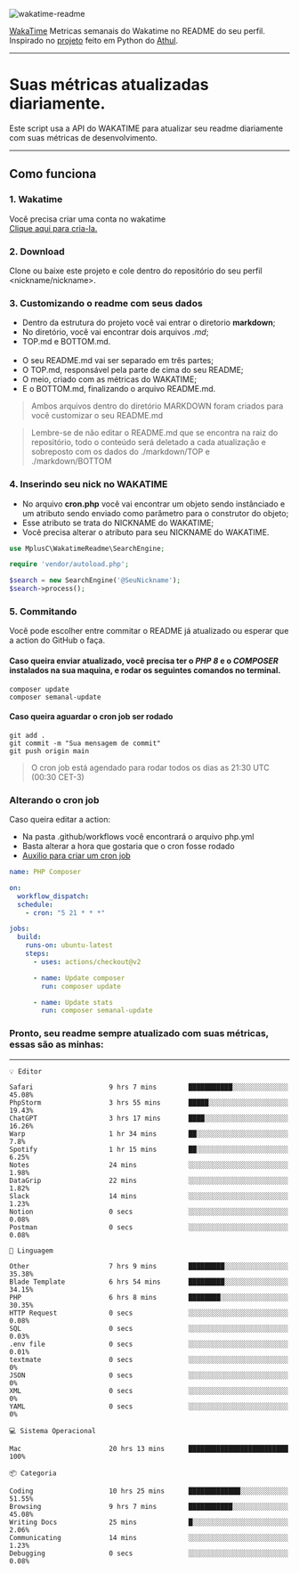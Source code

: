 ![wakatime-readme](https://socialify.git.ci/bymatheus/wakatime-readme/image?description=1&descriptionEditable=M%C3%A9tricas%20semanais%20do%20Wakatime%20no%20seu%20README%20de%20perfil.&font=KoHo&forks=1&language=1&owner=1&pattern=Signal&stargazers=1&theme=Dark)

[WakaTime](https://wakatime.com) Metricas semanais do Wakatime no README do seu perfil. <br>
Inspirado no [projeto](https://github.com/athul/waka-readme) feito em Python do [Athul](https://github.com/athul).
___

# Suas métricas atualizadas diariamente.
Este script usa a API do WAKATIME para atualizar seu readme diariamente com suas métricas de desenvolvimento.

___

## Como funciona

### 1. Wakatime
Você precisa criar uma conta no wakatime <br>
[Clique aqui para cria-la.](https://wakatime.com) 

### 2. Download
Clone ou baixe este projeto e cole dentro do repositório do seu perfil <nickname/nickname>.

### 3. Customizando o readme com seus dados
- Dentro da estrutura do projeto você vai entrar o diretorio **markdown**;  
- No diretório, você vai encontrar dois arquivos *.md*;
- TOP.md e BOTTOM.md.
<br><br>
- O seu README.md vai ser separado em três partes; 
- O TOP.md, responsável pela parte de cima do seu README;
- O meio, criado com as métricas do WAKATIME;
- E o BOTTOM.md, finalizando o arquivo README.md.<br>

> Ambos arquivos dentro do diretório MARKDOWN foram criados para você customizar o seu README.md

> Lembre-se de não editar o README.md que se encontra na raiz do repositório, todo o conteúdo será deletado a cada atualização e sobreposto com os dados do ./markdown/TOP e ./markdown/BOTTOM

### 4. Inserindo seu nick no WAKATIME
- No arquivo **cron.php** você vai encontrar um objeto sendo instânciado e um atributo sendo enviado como parâmetro para o construtor do objeto;
- Esse atributo se trata do NICKNAME do WAKATIME;
- Você precisa alterar o atributo para seu NICKNAME do WAKATIME.

```php
use MplusC\WakatimeReadme\SearchEngine;

require 'vendor/autoload.php';

$search = new SearchEngine('@SeuNickname');
$search->process();
```

### 5. Commitando
Você pode escolher entre commitar o README já atualizado ou esperar que a action do GitHub o faça. <br>

#### Caso queira enviar atualizado, você precisa ter o *PHP 8* e o *COMPOSER* instalados na sua maquina, e rodar os seguintes comandos no terminal.
```composer
composer update
composer semanal-update 
```

#### Caso queira aguardar o cron job ser rodado 
```git 
git add .
git commit -m "Sua mensagem de commit"
git push origin main
```

>O cron job está agendado para rodar todos os dias as 21:30 UTC (00:30 CET-3) 

### Alterando o cron job
Caso queira editar a action:

- Na pasta .github/workflows você encontrará o arquivo php.yml
- Basta alterar a hora que gostaria que o cron fosse rodado
- [Auxilio para criar um cron job](https://crontab.guru)

```yml
name: PHP Composer

on:
  workflow_dispatch:
  schedule:
    - cron: "5 21 * * *"

jobs:
  build:
    runs-on: ubuntu-latest
    steps:
      - uses: actions/checkout@v2

      - name: Update composer
        run: composer update

      - name: Update stats
        run: composer semanal-update
```

### Pronto, seu readme sempre atualizado com suas métricas, essas são as minhas:

___
```text
💡 Editor

Safari                   9 hrs 7 mins        ███████████░░░░░░░░░░░░░░     45.08%
PhpStorm                 3 hrs 55 mins       █████░░░░░░░░░░░░░░░░░░░░     19.43%
ChatGPT                  3 hrs 17 mins       ████░░░░░░░░░░░░░░░░░░░░░     16.26%
Warp                     1 hr 34 mins        ██░░░░░░░░░░░░░░░░░░░░░░░       7.8%
Spotify                  1 hr 15 mins        ██░░░░░░░░░░░░░░░░░░░░░░░      6.25%
Notes                    24 mins             ░░░░░░░░░░░░░░░░░░░░░░░░░      1.98%
DataGrip                 22 mins             ░░░░░░░░░░░░░░░░░░░░░░░░░      1.82%
Slack                    14 mins             ░░░░░░░░░░░░░░░░░░░░░░░░░      1.23%
Notion                   0 secs              ░░░░░░░░░░░░░░░░░░░░░░░░░      0.08%
Postman                  0 secs              ░░░░░░░░░░░░░░░░░░░░░░░░░      0.08%
```
```text
💬 Linguagem

Other                    7 hrs 9 mins        █████████░░░░░░░░░░░░░░░░     35.38%
Blade Template           6 hrs 54 mins       █████████░░░░░░░░░░░░░░░░     34.15%
PHP                      6 hrs 8 mins        ████████░░░░░░░░░░░░░░░░░     30.35%
HTTP Request             0 secs              ░░░░░░░░░░░░░░░░░░░░░░░░░      0.08%
SQL                      0 secs              ░░░░░░░░░░░░░░░░░░░░░░░░░      0.03%
.env file                0 secs              ░░░░░░░░░░░░░░░░░░░░░░░░░      0.01%
textmate                 0 secs              ░░░░░░░░░░░░░░░░░░░░░░░░░         0%
JSON                     0 secs              ░░░░░░░░░░░░░░░░░░░░░░░░░         0%
XML                      0 secs              ░░░░░░░░░░░░░░░░░░░░░░░░░         0%
YAML                     0 secs              ░░░░░░░░░░░░░░░░░░░░░░░░░         0%
```
```text
💻 Sistema Operacional

Mac                      20 hrs 13 mins      █████████████████████████       100%
```
```text
📦 Categoria

Coding                   10 hrs 25 mins      █████████████░░░░░░░░░░░░     51.55%
Browsing                 9 hrs 7 mins        ███████████░░░░░░░░░░░░░░     45.08%
Writing Docs             25 mins             █░░░░░░░░░░░░░░░░░░░░░░░░      2.06%
Communicating            14 mins             ░░░░░░░░░░░░░░░░░░░░░░░░░      1.23%
Debugging                0 secs              ░░░░░░░░░░░░░░░░░░░░░░░░░      0.08%
```
